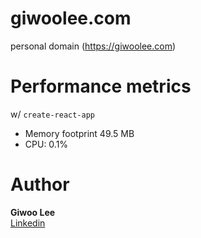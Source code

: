 # giwoolee.com

personal domain (https://giwoolee.com)

# Performance metrics

w/ `create-react-app`

-   Memory footprint 49.5 MB
-   CPU: 0.1%

# Author

**Giwoo Lee**  
[Linkedin](https://giwoolee.com)

